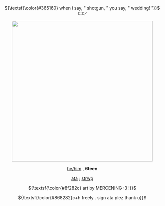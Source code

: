 
<p align="center">
 ${\textsf{\color{#365160} when i say, " shotgun, " you say, " wedding! "}}$ 𐂯.ᐟ
  </p>  
  </p>  
<p align="center">
  <img src="https://image2url.com/images/1757106679215-4e194c94-f3d5-40f6-831b-4ad193605b48.png" width="450">
</p>  
<p align="center">
  <a href="https://pronouns.cc/@houndsnarl/">he/him</i></a> , <b>6teen </b>
  
  <p align="center">
    <a href="https://humhallelujah.atabook.org/">ata</a> ; <a href="https://whatacatch.straw.page/">strwp</a>
</p>  

<!--
**misslekid/README.md** is a ✨ _special_ ✨ repository because its `README.md` (this file) appears on your GitHub profile.

Here are some ideas to get you started:

- 🔭 I’m currently working on ...
- 🌱 I’m currently learning ...
- 👯 I’m looking to collaborate on ...
- 🤔 I’m looking for help with ...
- 💬 Ask me about ...
- 📫 How to reach me: ...
- 😄 Pronouns: ...
- ⚡ Fun fact: ...
-->
<p align="center">
${\textsf{\color{#8f282c} art by MERCENING :3 !}}$
</p>    
<p align="center">
 ${\textsf{\color{#868282}c+h freely . sign ata plez thank u}}$
</p>   
